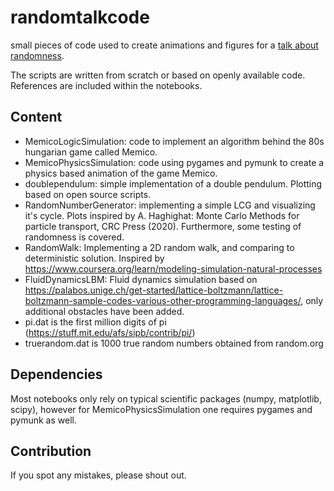# randomtalkcode

small pieces of code used to create animations and figures for a [talk about randomness](https://ezsolti.github.io/randomtalk/).

The scripts are written from scratch or based on openly available code. References are included within the notebooks.


## Content

- MemicoLogicSimulation: code to implement an algorithm behind the 80s hungarian game called Memico.
- MemicoPhysicsSimulation: code using pygames and pymunk to create a physics based animation of the game Memico.
- doublependulum: simple implementation of a double pendulum. Plotting based on open source scripts.
- RandomNumberGenerator: implementing a simple LCG and visualizing it's cycle. Plots inspired by A. Haghighat: Monte Carlo Methods for particle transport, CRC Press (2020). Furthermore, some testing of randomness is covered.
- RandomWalk: Implementing a 2D random walk, and comparing to deterministic solution. Inspired by https://www.coursera.org/learn/modeling-simulation-natural-processes
- FluidDynamicsLBM: Fluid dynamics simulation based on https://palabos.unige.ch/get-started/lattice-boltzmann/lattice-boltzmann-sample-codes-various-other-programming-languages/, only additional obstacles have been added.
- pi.dat is the first million digits of pi (https://stuff.mit.edu/afs/sipb/contrib/pi/)
- truerandom.dat is 1000 true random numbers obtained from random.org

## Dependencies

Most notebooks only rely on typical scientific packages (numpy, matplotlib, scipy), however for MemicoPhysicsSimulation one requires pygames and pymunk as well.

## Contribution

If you spot any mistakes, please shout out.
